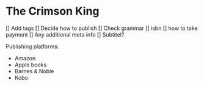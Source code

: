 # The Crimson King

[] Add tags
[] Decide how to publish
[] Check grammar
[] isbn
[] how to take payment
[] Any additional meta info
[] Subtitel?

Publishing platforms:
* Amazon
* Apple books
* Barnes & Noble
* Kobo

